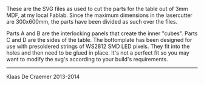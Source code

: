 These are the SVG files as used to cut the parts for the table out of 3mm MDF, at my local Fablab.
Since the maximum dimensions in the lasercutter are 300x600mm, the parts have been divided as such over the files.

Parts A and B are the interlocking panels that create the inner "cubes". Parts C and D are the sides of the table.
The bottomplate has been designed for use with presoldered strings of WS2812 SMD LED pixels. They fit into the holes and then need to be glued in place. It's not a perfect fit so you may want to modify the svg's according to your build's requirements.

----
Klaas De Craemer
2013-2014